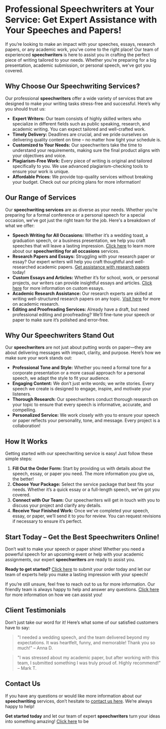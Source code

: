 # Professional Speechwriters at Your Service: Get Expert Assistance with Your Speeches and Papers!

If you’re looking to make an impact with your speeches, essays, research papers, or any academic work, you’ve come to the right place! Our team of experienced **speechwriters** is here to assist you in crafting the perfect piece of writing tailored to your needs. Whether you're preparing for a big presentation, academic submission, or personal speech, we've got you covered.

## Why Choose Our Speechwriting Services?

Our professional **speechwriters** offer a wide variety of services that are designed to make your writing tasks stress-free and successful. Here’s why you should trust us:

- **Expert Writers:** Our team consists of highly skilled writers who specialize in different fields such as public speaking, research, and academic writing. You can expect tailored and well-crafted work.
- **Timely Delivery:** Deadlines are crucial, and we pride ourselves on delivering quality content on time – no matter how tight your schedule is.
- **Customized to Your Needs:** Our speechwriters take the time to understand your requirements, making sure the final product aligns with your objectives and voice.
- **Plagiarism-Free Work:** Every piece of writing is original and tailored specifically to you. We use advanced plagiarism-checking tools to ensure your work is unique.
- **Affordable Prices:** We provide top-quality services without breaking your budget. Check out our pricing plans for more information!

## Our Range of Services

Our **speechwriting services** are as diverse as your needs. Whether you’re preparing for a formal conference or a personal speech for a special occasion, we’ve got just the right team for the job. Here's a breakdown of what we offer:

- **Speech Writing for All Occasions:** Whether it’s a wedding toast, a graduation speech, or a business presentation, we help you craft speeches that will leave a lasting impression. [Click here](https://tinyurl.com/topessay?keyword=speechwriters) to learn more about our **speechwriting for all occasions** services.
- **Research Papers and Essays:** Struggling with your research paper or essay? Our expert writers will help you craft thoughtful and well-researched academic papers. [Get assistance with research papers](https://tinyurl.com/topessay?keyword=speechwriters) today!
- **Custom Essays and Articles:** Whether it’s for school, work, or personal projects, our writers can provide insightful essays and articles. [Click here](https://tinyurl.com/topessay?keyword=speechwriters) for more information on custom essays.
- **Academic Research Assistance:** Our research experts are skilled at writing well-structured research papers on any topic. [Visit here](https://tinyurl.com/topessay?keyword=speechwriters) for more on academic research.
- **Editing and Proofreading Services:** Already have a draft, but need professional editing and proofreading? We’ll fine-tune your speech or paper to make sure it’s polished and error-free.

## Why Our Speechwriters Stand Out

Our **speechwriters** are not just about putting words on paper—they are about delivering messages with impact, clarity, and purpose. Here’s how we make sure your work stands out:

- **Professional Tone and Style:** Whether you need a formal tone for a corporate presentation or a more casual approach for a personal speech, we adapt the style to fit your audience.
- **Engaging Content:** We don’t just write words; we write stories. Every speech we create is designed to engage, inspire, and motivate your listeners.
- **Thorough Research:** Our speechwriters conduct thorough research on your topic to ensure that every speech is informative, accurate, and compelling.
- **Personalized Service:** We work closely with you to ensure your speech or paper reflects your personality, tone, and message. Every project is a collaboration!

## How It Works

Getting started with our speechwriting service is easy! Just follow these simple steps:

1. **Fill Out the Order Form:** Start by providing us with details about the speech, essay, or paper you need. The more information you give us, the better!
2. **Choose Your Package:** Select the service package that best fits your needs. Whether it’s a quick essay or a full-length speech, we’ve got you covered.
3. **Connect with Our Team:** Our speechwriters will get in touch with you to discuss your project and clarify any details.
4. **Receive Your Finished Work:** Once we’ve completed your speech, essay, or paper, we’ll send it to you for review. You can request revisions if necessary to ensure it’s perfect.

## Start Today – Get the Best Speechwriters Online!

Don’t wait to make your speech or paper shine! Whether you need a powerful speech for an upcoming event or help with your academic assignments, our expert **speechwriters** are ready to assist you.

**Ready to get started?** [Click here](https://tinyurl.com/topessay?keyword=speechwriters) to submit your order today and let our team of experts help you make a lasting impression with your speech!

If you’re still unsure, feel free to reach out to us for more information. Our friendly team is always happy to help and answer any questions. [Click here](https://tinyurl.com/topessay?keyword=speechwriters) for more information on how we can assist you!

## Client Testimonials

Don’t just take our word for it! Here’s what some of our satisfied customers have to say:

> "I needed a wedding speech, and the team delivered beyond my expectations. It was heartfelt, funny, and memorable! Thank you so much!" – Anna D.

> "I was stressed about my academic paper, but after working with this team, I submitted something I was truly proud of. Highly recommend!" – Mark T.

## Contact Us

If you have any questions or would like more information about our **speechwriting** services, don’t hesitate to [contact us here](https://tinyurl.com/topessay?keyword=speechwriters). We’re always happy to help!

**Get started today** and let our team of expert **speechwriters** turn your ideas into something amazing! [Click here](https://tinyurl.com/topessay?keyword=speechwriters) to be

